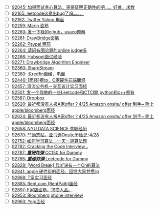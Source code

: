 - [ ] [92045: 如果面试贪心算法，需要证明正确性的吧。。。好难，求教](http://instant.1point3acres.com/thread/92045)
- [ ] [92165: leetcode这是出bug了吗。。。。](http://instant.1point3acres.com/thread/92165)
- [ ] [92192: Twitter Yahoo 电面](http://instant.1point3acres.com/thread/92192)
- [ ] [92259: Marin 面筋](http://instant.1point3acres.com/thread/92259)
- [ ] [92260: 发一下我的gihub，usaco题解](http://instant.1point3acres.com/thread/92260)
- [ ] [92261: DrawBridge面筋](http://instant.1point3acres.com/thread/92261)
- [ ] [92262: Paypal 面筋](http://instant.1point3acres.com/thread/92262)
- [ ] [92264: 请问有图论题的online judge吗](http://instant.1point3acres.com/thread/92264)
- [ ] [92266: Hubspot面试经验](http://instant.1point3acres.com/thread/92266)
- [ ] [92271: Drawbridge Algorithm Engineer](http://instant.1point3acres.com/thread/92271)
- [ ] [92360: ShareStream](http://instant.1point3acres.com/thread/92360)
- [ ] [92380: 求redfin面经，电面](http://instant.1point3acres.com/thread/92380)
- [ ] [92446: [面经]攒rp，O家硬件前端面经](http://instant.1point3acres.com/thread/92446)
- [ ] [92457: 湾流公务机－交互设计实习面经](http://instant.1point3acres.com/thread/92457)
- [ ] [92501: 发一个我做的一些Leetcode和CTCI题 python和c++都有](http://instant.1point3acres.com/thread/92501)
- [ ] [92587: Dropbox](http://instant.1point3acres.com/thread/92587)
- [ ] [92620: 最近都没有人报A家offer？4/25 Amazon onsite/ offer 到手~ 附上apple/bloomberg面经](http://instant.1point3acres.com/thread/92620)
- [ ] [92624: 最近都没有人报A家offer？4/25 Amazon onsite/ offer 到手~ 附上apple/bloomberg面经](http://instant.1point3acres.com/thread/92624)
- [ ] [92658: NYU DATA SCIENCE 求职经历](http://instant.1point3acres.com/thread/92658)
- [ ] [92670: **励志贴，亚马逊Onsite历险记-4/28](http://instant.1point3acres.com/thread/92670)
- [ ] [92752: 如何学习算法：一天一道算法题](http://instant.1point3acres.com/thread/92752)
- [ ] [92782: Cracking the Code Interview...](http://instant.1point3acres.com/thread/92782)
- [ ] [92787: ***重磅炸弹*** CC150 for Dummy](http://instant.1point3acres.com/thread/92787)
- [ ] [92788: ***重磅炸弹*** Leetcode for Dummy](http://instant.1point3acres.com/thread/92788)
- [ ] [92828: [Word Break] 我听说有一个On的算法](http://instant.1point3acres.com/thread/92828)
- [ ] [92841: apple 硬件组的面经，回馈大家并攒rp](http://instant.1point3acres.com/thread/92841)
- [ ] [92868: T家实习面经](http://instant.1point3acres.com/thread/92868)
- [ ] [92885: Rent.com (RentPath)面经](http://instant.1point3acres.com/thread/92885)
- [ ] [92897: F家店面筋，求攒人品。](http://instant.1point3acres.com/thread/92897)
- [ ] [92953: Bloomberg phone interview](http://instant.1point3acres.com/thread/92953)
- [ ] [92963: Yelp面经](http://instant.1point3acres.com/thread/92963)
